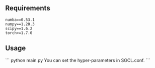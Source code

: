 <h2>Requirements</h2>
	
```
numba==0.53.1
numpy==1.20.3
scipy==1.6.2
torch>=1.7.0
```
<h2>Usage</h2>
```
python main.py
You can set the hyper-parameters in SGCL.conf.
```